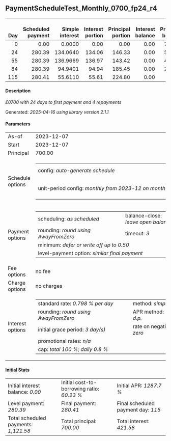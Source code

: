 <h2>PaymentScheduleTest_Monthly_0700_fp24_r4</h2>
<table>
    <thead style="vertical-align: bottom;">
        <th style="text-align: right;">Day</th>
        <th style="text-align: right;">Scheduled payment</th>
        <th style="text-align: right;">Simple interest</th>
        <th style="text-align: right;">Interest portion</th>
        <th style="text-align: right;">Principal portion</th>
        <th style="text-align: right;">Interest balance</th>
        <th style="text-align: right;">Principal balance</th>
        <th style="text-align: right;">Total simple interest</th>
        <th style="text-align: right;">Total interest</th>
        <th style="text-align: right;">Total principal</th>
    </thead>
    <tr style="text-align: right;">
        <td class="ci00">0</td>
        <td class="ci01" style="white-space: nowrap;">0.00</td>
        <td class="ci02">0.0000</td>
        <td class="ci03">0.00</td>
        <td class="ci04">0.00</td>
        <td class="ci05">0.00</td>
        <td class="ci06">700.00</td>
        <td class="ci07">0.0000</td>
        <td class="ci08">0.00</td>
        <td class="ci09">0.00</td>
    </tr>
    <tr style="text-align: right;">
        <td class="ci00">24</td>
        <td class="ci01" style="white-space: nowrap;">280.39</td>
        <td class="ci02">134.0640</td>
        <td class="ci03">134.06</td>
        <td class="ci04">146.33</td>
        <td class="ci05">0.00</td>
        <td class="ci06">553.67</td>
        <td class="ci07">134.0640</td>
        <td class="ci08">134.06</td>
        <td class="ci09">146.33</td>
    </tr>
    <tr style="text-align: right;">
        <td class="ci00">55</td>
        <td class="ci01" style="white-space: nowrap;">280.39</td>
        <td class="ci02">136.9669</td>
        <td class="ci03">136.97</td>
        <td class="ci04">143.42</td>
        <td class="ci05">0.00</td>
        <td class="ci06">410.25</td>
        <td class="ci07">271.0309</td>
        <td class="ci08">271.03</td>
        <td class="ci09">289.75</td>
    </tr>
    <tr style="text-align: right;">
        <td class="ci00">84</td>
        <td class="ci01" style="white-space: nowrap;">280.39</td>
        <td class="ci02">94.9401</td>
        <td class="ci03">94.94</td>
        <td class="ci04">185.45</td>
        <td class="ci05">0.00</td>
        <td class="ci06">224.80</td>
        <td class="ci07">365.9709</td>
        <td class="ci08">365.97</td>
        <td class="ci09">475.20</td>
    </tr>
    <tr style="text-align: right;">
        <td class="ci00">115</td>
        <td class="ci01" style="white-space: nowrap;">280.41</td>
        <td class="ci02">55.6110</td>
        <td class="ci03">55.61</td>
        <td class="ci04">224.80</td>
        <td class="ci05">0.00</td>
        <td class="ci06">0.00</td>
        <td class="ci07">421.5820</td>
        <td class="ci08">421.58</td>
        <td class="ci09">700.00</td>
    </tr>
</table>
<h4>Description</h4>
<p><i>£0700 with 24 days to first payment and 4 repayments</i></p>
<p>Generated: <i>2025-04-16 using library version 2.1.1</i></p>
<h4>Parameters</h4>
<table>
    <tr>
        <td>As-of</td>
        <td>2023-12-07</td>
    </tr>
    <tr>
        <td>Start</td>
        <td>2023-12-07</td>
    </tr>
    <tr>
        <td>Principal</td>
        <td>700.00</td>
    </tr>
    <tr>
        <td>Schedule options</td>
        <td>
            <table>
                <tr>
                    <td>config: <i>auto-generate schedule</i></td>
                    <td>payment count: <i>4</i></td>
                </tr>
                <tr>
                    <td style="white-space: nowrap;">unit-period config: <i>monthly from 2023-12 on month-end</i></td>
                    <td>max duration: <i>unlimited</i></td>
                </tr>
            </table>
        </td>
    </tr>
    <tr>
        <td>Payment options</td>
        <td>
            <table>
                <tr>
                    <td>scheduling: <i>as scheduled</i></td>
                    <td>balance-close: <i>leave&nbsp;open&nbsp;balance</i></td>
                </tr>
                <tr>
                    <td>rounding: <i>round using AwayFromZero</i></td>
                    <td>timeout: <i>3</i></td>
                </tr>
                <tr>
                    <td colspan='2'>minimum: <i>defer&nbsp;or&nbsp;write&nbsp;off&nbsp;up&nbsp;to&nbsp;0.50</i></td>
                </tr>
                <tr>
                    <td colspan='2'>level-payment option: <i>similar&nbsp;final&nbsp;payment</i></td>
                </tr>
            </table>
        </td>
    </tr>
    <tr>
        <td>Fee options</td>
        <td>no fee
        </td>
    </tr>
    <tr>
        <td>Charge options</td>
        <td>no charges
        </td>
    </tr>
    <tr>
        <td>Interest options</td>
        <td>
            <table>
                <tr>
                    <td>standard rate: <i>0.798 % per day</i></td>
                    <td>method: <i>simple</i></td>
                </tr>
                <tr>
                    <td>rounding: <i>round using AwayFromZero</i></td>
                    <td>APR method: <i>UK FCA to 1 d.p.</i></td>
                </tr>
                <tr>
                    <td>initial grace period: <i>3 day(s)</i></td>
                    <td>rate on negative balance: <i>zero</i></td>
                </tr>
                <tr>
                    <td colspan="2">promotional rates: <i><i>n/a</i></i></td>
                </tr>
                <tr>
                    <td colspan="2">cap: <i>total 100 %; daily 0.8 %</td>
                </tr>
            </table>
        </td>
    </tr>
</table>
<h4>Initial Stats</h4>
<table>
    <tr>
        <td>Initial interest balance: <i>0.00</i></td>
        <td>Initial cost-to-borrowing ratio: <i>60.23 %</i></td>
        <td>Initial APR: <i>1287.7 %</i></td>
    </tr>
    <tr>
        <td>Level payment: <i>280.39</i></td>
        <td>Final payment: <i>280.41</i></td>
        <td>Final scheduled payment day: <i>115</i></td>
    </tr>
    <tr>
        <td>Total scheduled payments: <i>1,121.58</i></td>
        <td>Total principal: <i>700.00</i></td>
        <td>Total interest: <i>421.58</i></td>
    </tr>
</table>
